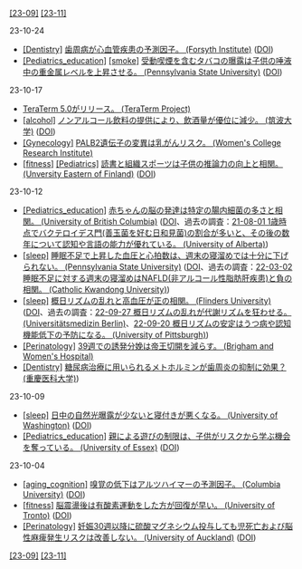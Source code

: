[\[23-09\]](2309.md) [\[23-11\]](2311.md)

23-10-24
* [\[Dentistry\]](Dentistry.md) [歯周病が心血管疾患の予測因子。 (Forsyth Institute)](https://forsyth.org/periodontal-disease-increases-risk-of-major-cardiovascular-events/) ([DOI](https://doi.org/10.1002/JPER.19-0441))
* [\[Pediatrics_education\]](Pediatrics_education.md) [\[smoke\]](smoke.md) [受動喫煙を含むタバコの曝露は子供の唾液中の重金属レベルを上昇させる。 (Pennsylvania State University)](https://management.ssri.psu.edu/news/2023-2023-06/tobacco-smoke-exposure-may-increase-heavy-metal-levels-children%E2%80%99s-saliva) ([DOI](https://doi.org/10.1038/s41370-023-00554-w))

23-10-17
* [TeraTerm 5.0がリリース。 (TeraTerm Project)](https://github.com/TeraTermProject/osdn-download/releases)
* [\[alcohol\]](alcohol.md) [ノンアルコール飲料の提供により、飲酒量が優位に減少。 (筑波大学)](https://www.tsukuba.ac.jp/journal/pdf/p20231005140000.pdf) ([DOI](https://doi.org/10.1186/s12916-023-03085-1))
* [\[Gynecology\]](Gynecology.md) [PALB2遺伝子の変異は乳がんリスク。 (Women's College Research Institute)](https://doi.org/10.1056/NEJMoa1400382)
* [\[fitness\]](fitness.md) [\[Pediatrics\]](Pediatrics.md) [読書と組織スポーツは子供の推論力の向上と相関。 (Unversity Eastern of Finland)](https://oembed.uef.fi/en/article/a-healthy-diet-reading-and-doing-sports-promote-reasoning-skills-in-children) ([DOI](https://doi.org/10.1111/sms.14464))

23-10-12
* [\[Pediatrics_education\]](Pediatrics_education.md) [赤ちゃんの脳の発達は特定の腸内細菌の多さと相関。 (University of British Columbia)](https://www.med.ubc.ca/news/babys-brain-development-may-be-linked-to-their-gut-bacteria/) ([DOI](https://doi.org/10.1371/journal.pone.0288689)、過去の調査：[21-08-01 1歳時点でバクテロイデス門(善玉菌を好む日和見菌)の割合が多いと、その後の数年について認知や言語の能力が優れている。 (University of Alberta)](2108.md))
* [\[sleep\]](sleep.md) [睡眠不足で上昇した血圧と心拍数は、週末の寝溜めでは十分に下げられない。 (Pennsylvania State University)](https://ssri.psu.edu/news/playing-catch-weekends-may-not-improve-cardiovascular-cost-sleep-loss) ([DOI](https://doi.org/10.1097/PSY.0000000000001229)、過去の調査：[22-03-02 睡眠不足に対する週末の寝溜めはNAFLD(非アルコール性脂肪肝疾患)と負の相関。 (Catholic Kwandong University)](2203.md))
* [\[sleep\]](sleep.md) [概日リズムの乱れと高血圧が正の相関。 (Flinders University)](https://news.flinders.edu.au/blog/2023/04/05/bedtime-changes-raise-blood-pressure/) ([DOI](https://doi.org/10.1161/HYPERTENSIONAHA.122.20513)、過去の調査：[22-09-27 概日リズムの乱れが代謝リズムを狂わせる。 (Universitätsmedizin Berlin)](2209.md)、[22-09-20 概日リズムの安定はうつ病や認知機能低下の予防になる。 (University of Pittsburgh)](2209.md))
* [\[Perinatology\]](Perinatology.md) [39週での誘発分娩は帝王切開を減らす。 (Brigham and Women's Hospital)](https://doi.org/10.1001/jamanetworkopen.2023.28274)
* [\[Dentistry\]](Dentistry.md) [糖尿病治療に用いられるメトホルミンが歯周炎の抑制に効果？ (重慶医科大学)](https://doi.org/10.1016/j.gendis.2021.06.003))

23-10-09
* [\[sleep\]](sleep.md) [日中の自然光曝露が少ないと寝付きが悪くなる。 (University of Washington)](https://www.washington.edu/news/2022/12/12/winter-sleep-study/) ([DOI](https://doi.org/10.1111/jpi.12843))
* [\[Pediatrics_education\]](Pediatrics_education.md) [親による遊びの制限は、子供がリスクから学ぶ機会を奪っている。 (University of Essex)](https://www.essex.ac.uk/news/2023/08/31/children-lacking-spontaneous-play) ([DOI](https://doi.org/10.1111/1467-9566.13701))

23-10-04
* [\[aging_cognition\]](aging_cognition.md) [嗅覚の低下はアルツハイマーの予測因子。 (Columbia University)](https://www.cuimc.columbia.edu/news/reduced-sense-smell-may-predict-alzheimers) ([DOI](https://doi.org/10.1016/j.jagp.2016.08.010))
* [\[fitness\]](fitness.md) [脳震盪後は有酸素運動をした方が回復が早い。 (University of Tronto)](https://www.utoronto.ca/news/starting-aerobic-exercise-soon-after-concussion-improves-recovery-time-u-t-study-finds) ([DOI](https://doi.org/10.1371/journal.pone.0196062))
* [\[Perinatology\]](Perinatology.md) [妊娠30週以降に硫酸マグネシウム投与しても児死亡および脳性麻痺発生リスクは改善しない。 (University of Auckland)](https://www.auckland.ac.nz/en/news/2023/08/18/magnesium-research-set-to-inform-preterm-care.html) ([DOI](https://doi.org/10.1001/jama.2023.12357))

[\[23-09\]](2309.md) [\[23-11\]](2311.md)
